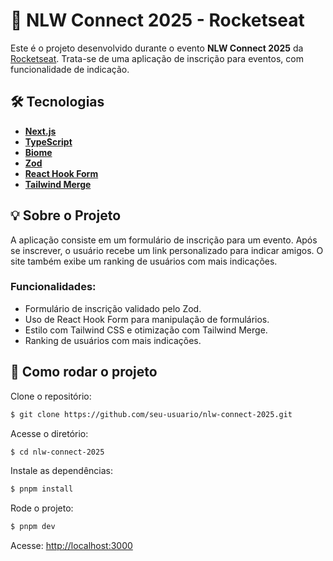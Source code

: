 # 🚀 NLW Connect 2025 - Rocketseat

Este é o projeto desenvolvido durante o evento **NLW Connect 2025** da [Rocketseat](https://www.rocketseat.com.br/). Trata-se de uma aplicação de inscrição para eventos, com funcionalidade de indicação.

## 🛠 Tecnologias

- **[Next.js](https://nextjs.org/)**  
- **[TypeScript](https://www.typescriptlang.org/)**  
- **[Biome](https://biomejs.dev/)**  
- **[Zod](https://zod.dev/)**  
- **[React Hook Form](https://react-hook-form.com/)**  
- **[Tailwind Merge](https://tailwind-merge.dev/)**  

## 💡 Sobre o Projeto

A aplicação consiste em um formulário de inscrição para um evento. Após se inscrever, o usuário recebe um link personalizado para indicar amigos. O site também exibe um ranking de usuários com mais indicações.

### Funcionalidades:

- Formulário de inscrição validado pelo Zod.
- Uso de React Hook Form para manipulação de formulários.
- Estilo com Tailwind CSS e otimização com Tailwind Merge.
- Ranking de usuários com mais indicações.

## 🏁 Como rodar o projeto

Clone o repositório:

```bash
$ git clone https://github.com/seu-usuario/nlw-connect-2025.git
```

Acesse o diretório:

```bash
$ cd nlw-connect-2025
```

Instale as dependências:

```bash
$ pnpm install
```

Rode o projeto:

```bash
$ pnpm dev
```

Acesse: [http://localhost:3000](http://localhost:3000)

